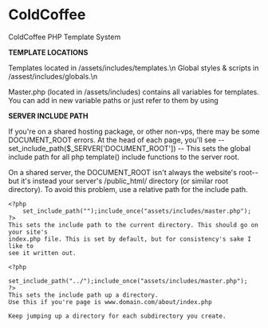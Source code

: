ColdCoffee
==========

ColdCoffee PHP Template System

**TEMPLATE LOCATIONS**

Templates located in /assets/includes/templates.\n
Global styles & scripts in /assest/includes/globals.\n

Master.php (located in /assets/includes) contains all variables for
templates. You can add in new variable paths or just refer to them by
using <?php templates("templates/foo.php"); ?>


**SERVER INCLUDE PATH**

If you're on a shared hosting package, or other non-vps, there may be some DOCUMENT_ROOT errors.
At the head of each page, you'll see -- set_include_path($_SERVER['DOCUMENT_ROOT']) -- This sets
the global include path for all php template() include functions to the server root.

On a shared server, the DOCUMENT_ROOT isn't always the website's root--but it's instead your
server's /public_html/ directory (or similar root directory). To avoid this problem,
use a relative path for the include path.

	<?php 
		set_include_path("");include_once("assets/includes/master.php");
	?>
	This sets the include path to the current directory. This should go on your site's
	index.php file. This is set by default, but for consistency's sake I like to
	see it written out.

	<?php 
		set_include_path("../");include_once("assets/includes/master.php");
	?>
	This sets the include path up a directory.
	Use this if you're page is www.domain.com/about/index.php

	Keep jumping up a directory for each subdirectory you create.



